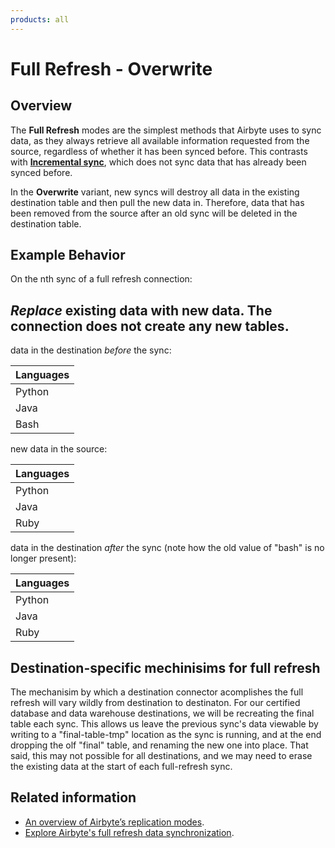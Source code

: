 ```yaml
---
products: all
---
```


# Full Refresh - Overwrite

## Overview

The **Full Refresh** modes are the simplest methods that Airbyte uses to sync data, as they always retrieve all available information requested from the source, regardless of whether it has been synced before. This contrasts with [**Incremental sync**](./incremental-append.md), which does not sync data that has already been synced before.

In the **Overwrite** variant, new syncs will destroy all data in the existing destination table and then pull the new data in. Therefore, data that has been removed from the source after an old sync will be deleted in the destination table.  

## Example Behavior

On the nth sync of a full refresh connection:

## _Replace_ existing data with new data. The connection does not create any new tables.

data in the destination _before_ the sync:

| Languages |
| :--- |
| Python |
| Java |
| Bash| 

new data in the source:

| Languages |
| :--- |
| Python |
| Java |
| Ruby |

data in the destination _after_ the sync (note how the old value of "bash" is no longer present):

| Languages |
| :--- |
| Python |
| Java |
| Ruby |

## Destination-specific mechinisims for full refresh

The mechanisim by which a destination connector acomplishes the full refresh will vary wildly from destination to destinaton.  For our certified database and data warehouse destinations, we will be recreating the final table each sync.  This allows us leave the previous sync's data viewable by writing to a "final-table-tmp" location as the sync is running, and at the end dropping the olf "final" table, and renaming the new one into place.  That said, this may not possible for all destinations, and we may need to erase the existing data at the start of each full-refresh sync. 

## Related information

- [An overview of Airbyte’s replication modes](https://airbyte.com/blog/understanding-data-replication-modes).
- [Explore Airbyte's full refresh data synchronization](https://airbyte.com/tutorials/full-data-synchronization).

